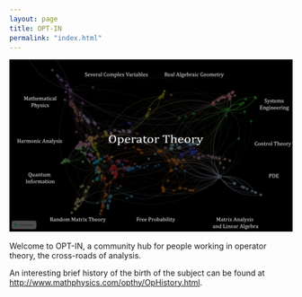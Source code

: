 ```yaml
---
layout: page
title: OPT-IN
permalink: "index.html"
---
```



<img src="assets/images/newmap.png">

Welcome to OPT-IN, a community hub for people working in operator theory, the cross-roads of analysis.

An interesting brief history of the birth of the subject can be found at <http://www.mathphysics.com/opthy/OpHistory.html>.